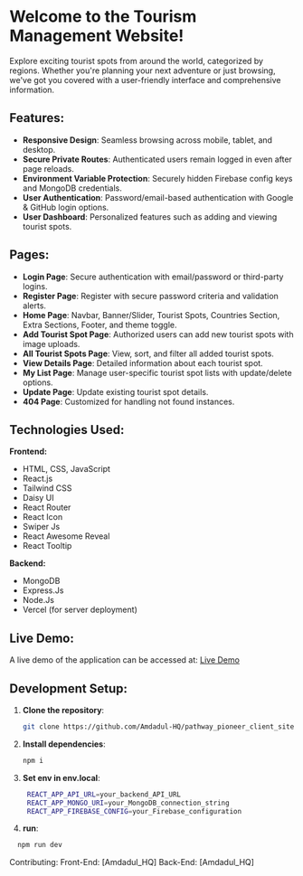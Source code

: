 # Welcome to the Tourism Management Website!

Explore exciting tourist spots from around the world, categorized by regions. Whether you're planning your next adventure or just browsing, we've got you covered with a user-friendly interface and comprehensive information.

## Features:

- **Responsive Design**: Seamless browsing across mobile, tablet, and desktop.
- **Secure Private Routes**: Authenticated users remain logged in even after page reloads.
- **Environment Variable Protection**: Securely hidden Firebase config keys and MongoDB credentials.
- **User Authentication**: Password/email-based authentication with Google & GitHub login options.
- **User Dashboard**: Personalized features such as adding and viewing tourist spots.

## Pages:

- **Login Page**: Secure authentication with email/password or third-party logins.
- **Register Page**: Register with secure password criteria and validation alerts.
- **Home Page**: Navbar, Banner/Slider, Tourist Spots, Countries Section, Extra Sections, Footer, and theme toggle.
- **Add Tourist Spot Page**: Authorized users can add new tourist spots with image uploads.
- **All Tourist Spots Page**: View, sort, and filter all added tourist spots.
- **View Details Page**: Detailed information about each tourist spot.
- **My List Page**: Manage user-specific tourist spot lists with update/delete options.
- **Update Page**: Update existing tourist spot details.
- **404 Page**: Customized for handling not found instances.

## Technologies Used:

**Frontend:**
- HTML, CSS, JavaScript
- React.js
- Tailwind CSS
- Daisy UI
- React Router
- React Icon
- Swiper Js
- React Awesome Reveal
- React Tooltip

**Backend:**
- MongoDB
- Express.Js
- Node.Js
- Vercel (for server deployment)

## Live Demo:

A live demo of the application can be accessed at: [Live Demo](https://pathway-pioneers.web.app/)

## Development Setup:

1. **Clone the repository**:
   ```bash
   git clone https://github.com/Amdadul-HQ/pathway_pioneer_client_site.git
   
2. **Install dependencies**:
   ```bash
   npm i
   
3. **Set env in env.local**:
   ```bash
    REACT_APP_API_URL=your_backend_API_URL
    REACT_APP_MONGO_URI=your_MongoDB_connection_string
    REACT_APP_FIREBASE_CONFIG=your_Firebase_configuration

4. **run**:
```bash
  npm run dev
```
Contributing:
Front-End: [Amdadul_HQ]
Back-End: [Amdadul_HQ]

